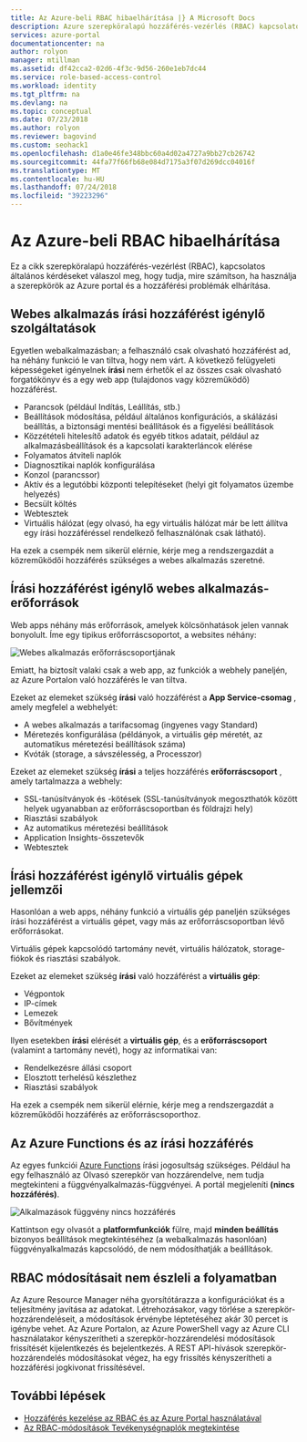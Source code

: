 ```yaml
---
title: Az Azure-beli RBAC hibaelhárítása |} A Microsoft Docs
description: Azure szerepköralapú hozzáférés-vezérlés (RBAC) kapcsolatos hibaelhárítás.
services: azure-portal
documentationcenter: na
author: rolyon
manager: mtillman
ms.assetid: df42cca2-02d6-4f3c-9d56-260e1eb7dc44
ms.service: role-based-access-control
ms.workload: identity
ms.tgt_pltfrm: na
ms.devlang: na
ms.topic: conceptual
ms.date: 07/23/2018
ms.author: rolyon
ms.reviewer: bagovind
ms.custom: seohack1
ms.openlocfilehash: d1a0e46fe348bbc60a4d02a4727a9bb27cb26742
ms.sourcegitcommit: 44fa77f66fb68e084d7175a3f07d269dcc04016f
ms.translationtype: MT
ms.contentlocale: hu-HU
ms.lasthandoff: 07/24/2018
ms.locfileid: "39223296"
---
```

# <a name="troubleshoot-rbac-in-azure"></a>Az Azure-beli RBAC hibaelhárítása

Ez a cikk szerepköralapú hozzáférés-vezérlést (RBAC), kapcsolatos általános kérdéseket válaszol meg, hogy tudja, mire számítson, ha használja a szerepkörök az Azure portal és a hozzáférési problémák elhárítása.

## <a name="web-app-features-that-require-write-access"></a>Webes alkalmazás írási hozzáférést igénylő szolgáltatások

Egyetlen webalkalmazásban; a felhasználó csak olvasható hozzáférést ad, ha néhány funkció le van tiltva, hogy nem várt. A következő felügyeleti képességeket igényelnek **írási** nem érhetők el az összes csak olvasható forgatókönyv és a egy web app (tulajdonos vagy közreműködő) hozzáférést.

* Parancsok (például Indítás, Leállítás, stb.)
* Beállítások módosítása, például általános konfigurációs, a skálázási beállítás, a biztonsági mentési beállítások és a figyelési beállítások
* Közzétételi hitelesítő adatok és egyéb titkos adatait, például az alkalmazásbeállítások és a kapcsolati karakterláncok elérése
* Folyamatos átviteli naplók
* Diagnosztikai naplók konfigurálása
* Konzol (parancssor)
* Aktív és a legutóbbi központi telepítéseket (helyi git folyamatos üzembe helyezés)
* Becsült költés
* Webtesztek
* Virtuális hálózat (egy olvasó, ha egy virtuális hálózat már be lett állítva egy írási hozzáféréssel rendelkező felhasználónak csak látható).

Ha ezek a csempék nem sikerül elérnie, kérje meg a rendszergazdát a közreműködői hozzáférés szükséges a webes alkalmazás szeretné.

## <a name="web-app-resources-that-require-write-access"></a>Írási hozzáférést igénylő webes alkalmazás-erőforrások

Web apps néhány más erőforrások, amelyek kölcsönhatások jelen vannak bonyolult. Íme egy tipikus erőforráscsoportot, a websites néhány:

![Webes alkalmazás erőforráscsoportjának](./media/troubleshooting/website-resource-model.png)

Emiatt, ha biztosít valaki csak a web app, az funkciók a webhely paneljén, az Azure Portalon való hozzáférés le van tiltva.

Ezeket az elemeket szükség **írási** való hozzáférést a **App Service-csomag** , amely megfelel a webhelyét:  

* A webes alkalmazás a tarifacsomag (ingyenes vagy Standard)  
* Méretezés konfigurálása (példányok, a virtuális gép méretét, az automatikus méretezési beállítások száma)  
* Kvóták (storage, a sávszélesség, a Processzor)  

Ezeket az elemeket szükség **írási** a teljes hozzáférés **erőforráscsoport** , amely tartalmazza a webhely:  

* SSL-tanúsítványok és -kötések (SSL-tanúsítványok megoszthatók között helyek ugyanabban az erőforráscsoportban és földrajzi hely)  
* Riasztási szabályok  
* Az automatikus méretezési beállítások  
* Application Insights-összetevők  
* Webtesztek  

## <a name="virtual-machine-features-that-require-write-access"></a>Írási hozzáférést igénylő virtuális gépek jellemzői

Hasonlóan a web apps, néhány funkció a virtuális gép paneljén szükséges írási hozzáférést a virtuális gépet, vagy más az erőforráscsoportban lévő erőforrásokat.

Virtuális gépek kapcsolódó tartomány nevét, virtuális hálózatok, storage-fiókok és riasztási szabályok.

Ezeket az elemeket szükség **írási** való hozzáférést a **virtuális gép**:

* Végpontok  
* IP-címek  
* Lemezek  
* Bővítmények  

Ilyen esetekben **írási** elérését a **virtuális gép**, és a **erőforráscsoport** (valamint a tartomány nevét), hogy az informatikai van:  

* Rendelkezésre állási csoport  
* Elosztott terhelésű készlethez  
* Riasztási szabályok  

Ha ezek a csempék nem sikerül elérnie, kérje meg a rendszergazdát a közreműködői hozzáférés az erőforráscsoporthoz.

## <a name="azure-functions-and-write-access"></a>Az Azure Functions és az írási hozzáférés

Az egyes funkciói [Azure Functions](../azure-functions/functions-overview.md) írási jogosultság szükséges. Például ha egy felhasználó az Olvasó szerepkör van hozzárendelve, nem tudja megtekinteni a függvényalkalmazás-függvényei. A portál megjeleníti **(nincs hozzáférés)**.

![Alkalmazások függvény nincs hozzáférés](./media/troubleshooting/functionapps-noaccess.png)

Kattintson egy olvasót a **platformfunkciók** fülre, majd **minden beállítás** bizonyos beállítások megtekintéséhez (a webalkalmazás hasonlóan) függvényalkalmazás kapcsolódó, de nem módosíthatják a beállítások.

## <a name="rbac-changes-are-not-being-detected"></a>RBAC módosításait nem észleli a folyamatban

Az Azure Resource Manager néha gyorsítótárazza a konfigurációkat és a teljesítmény javítása az adatokat. Létrehozásakor, vagy törlése a szerepkör-hozzárendeléseit, a módosítások érvénybe léptetéséhez akár 30 percet is igénybe vehet. Az Azure Portalon, az Azure PowerShell vagy az Azure CLI használatakor kényszerítheti a szerepkör-hozzárendelési módosítások frissítését kijelentkezés és bejelentkezés. A REST API-hívások szerepkör-hozzárendelés módosításokat végez, ha egy frissítés kényszerítheti a hozzáférési jogkivonat frissítésével.

## <a name="next-steps"></a>További lépések
* [Hozzáférés kezelése az RBAC és az Azure Portal használatával](role-assignments-portal.md)
* [Az RBAC-módosítások Tevékenységnaplók megtekintése](change-history-report.md)

